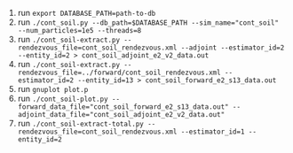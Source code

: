 1. run `export DATABASE_PATH=path-to-db`
2. run `./cont_soil.py --db_path=$DATABASE_PATH --sim_name="cont_soil" --num_particles=1e5 --threads=8`
3. run `./cont_soil-extract.py --rendezvous_file=cont_soil_rendezvous.xml --adjoint --estimator_id=2 --entity_id=2 > cont_soil_adjoint_e2_v2_data.out`
4. run `./cont_soil-extract.py --rendezvous_file=../forward/cont_soil_rendezvous.xml --estimator_id=2 --entity_id=13 > cont_soil_forward_e2_s13_data.out`
4. run `gnuplot plot.p`
5. run `./cont_soil-plot.py --forward_data_file="cont_soil_forward_e2_s13_data.out" --adjoint_data_file="cont_soil_adjoint_e2_v2_data.out"`
6. run `./cont_soil-extract-total.py --rendezvous_file=cont_soil_rendezvous.xml --estimator_id=1 --entity_id=2`
